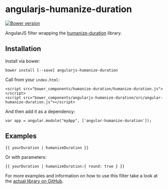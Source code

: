 # angularjs-humanize-duration
[![Bower version](https://badge.fury.io/bo/angularjs-humanize-duration.svg)](http://badge.fury.io/bo/angularjs-humanize-duration)

AngularJS filter wrapping the [humanize-duration](https://github.com/EvanHahn/HumanizeDuration.js) library. 

## Installation

Install via bower:

    bower install [--save] angularjs-humanize-duration

Call from your `index.html`:

    <script src="bower_components/humanize-duration/humanize-duration.js"></script>
    <script src="bower_components/angularjs-humanize-duration/src/angular-humanize-duration.js"></script>

And then add it as a dependency:

    var app = angular.module("myApp", ['angular-humanize-duration']);

## Examples

    {{ yourDuration | humanizeDuration }}
    
Or with parameters:

    {{ yourDuration | humanizeDuration:{ round: true } }}

For more examples and information on how to use this filter take a look at the [actual library on GitHub](https://github.com/EvanHahn/HumanizeDuration.js).
